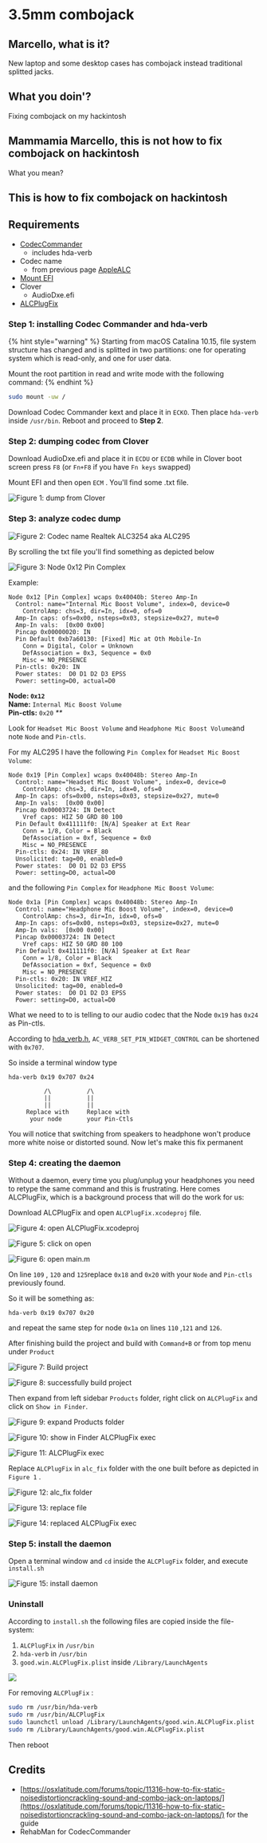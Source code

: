# 3.5mm combojack

## Marcello, what is it?

New laptop and some desktop cases has combojack instead traditional splitted jacks.

## What you doin'?

Fixing combojack on my hackintosh

## Mammamia Marcello, this is not how to fix combojack on hackintosh

What you mean?

## This is how to fix combojack on hackintosh

## Requirements

* [CodecCommander](https://bitbucket.org/RehabMan/os-x-eapd-codec-commander/downloads/RehabMan-CodecCommander-2018-1003.zip)
  * includes hda-verb
* Codec name
  * from previous page [AppleALC](applealc.md)
* [Mount EFI](../bootloaders/mount-efi.md)
* Clover
  * AudioDxe.efi
* [ALCPlugFix](https://github.com/goodwin/ALCPlugFix)

### Step 1: installing Codec Commander and hda-verb

{% hint style="warning" %}
Starting from macOS Catalina 10.15, file system structure has changed and is splitted in two partitions: one for operating system which is read-only, and one for user data.

Mount the root partition in read and write mode with the following command:
{% endhint %}

```bash
sudo mount -uw /
```

Download Codec Commander kext and place it in `ECKO`. Then place `hda-verb` inside `/usr/bin`. Reboot and proceed to **Step 2**.

### Step 2: dumping codec from Clover

Download AudioDxe.efi and place it in `ECDU` or `ECDB` while in Clover boot screen press `F8` \(or `Fn+F8` if you have `Fn keys` swapped\)

Mount EFI and then open `ECM` . You'll find some .txt file.

![Figure 1: dump from Clover](../.gitbook/assets/image%20%2828%29.png)

### Step 3: analyze codec dump

![Figure 2: Codec name Realtek ALC3254 aka ALC295](../.gitbook/assets/image%20%2851%29.png)

By scrolling the txt file you'll find something as depicted below

![Figure 3: Node 0x12 Pin Complex](../.gitbook/assets/image%20%2861%29.png)

Example:

```text
Node 0x12 [Pin Complex] wcaps 0x40040b: Stereo Amp-In
  Control: name="Internal Mic Boost Volume", index=0, device=0
    ControlAmp: chs=3, dir=In, idx=0, ofs=0
  Amp-In caps: ofs=0x00, nsteps=0x03, stepsize=0x27, mute=0
  Amp-In vals:  [0x00 0x00]
  Pincap 0x00000020: IN
  Pin Default 0xb7a60130: [Fixed] Mic at Oth Mobile-In
    Conn = Digital, Color = Unknown
    DefAssociation = 0x3, Sequence = 0x0
    Misc = NO_PRESENCE
  Pin-ctls: 0x20: IN
  Power states:  D0 D1 D2 D3 EPSS
  Power: setting=D0, actual=D0
```

**Node: `0x12`  
Name:** `Internal Mic Boost Volume`  
**Pin-ctls:** `0x20` _\*\*_

Look for `Headset Mic Boost Volume` and `Headphone Mic Boost Volume`and note `Node` and `Pin-ctls`.

For my ALC295 I have the following `Pin Complex` for `Headset Mic Boost Volume`:

```text
Node 0x19 [Pin Complex] wcaps 0x40048b: Stereo Amp-In
  Control: name="Headset Mic Boost Volume", index=0, device=0
    ControlAmp: chs=3, dir=In, idx=0, ofs=0
  Amp-In caps: ofs=0x00, nsteps=0x03, stepsize=0x27, mute=0
  Amp-In vals:  [0x00 0x00]
  Pincap 0x00003724: IN Detect
    Vref caps: HIZ 50 GRD 80 100
  Pin Default 0x411111f0: [N/A] Speaker at Ext Rear
    Conn = 1/8, Color = Black
    DefAssociation = 0xf, Sequence = 0x0
    Misc = NO_PRESENCE
  Pin-ctls: 0x24: IN VREF_80
  Unsolicited: tag=00, enabled=0
  Power states:  D0 D1 D2 D3 EPSS
  Power: setting=D0, actual=D0
```

and the following `Pin Complex` for `Headphone Mic Boost Volume`:

```text
Node 0x1a [Pin Complex] wcaps 0x40048b: Stereo Amp-In
  Control: name="Headphone Mic Boost Volume", index=0, device=0
    ControlAmp: chs=3, dir=In, idx=0, ofs=0
  Amp-In caps: ofs=0x00, nsteps=0x03, stepsize=0x27, mute=0
  Amp-In vals:  [0x00 0x00]
  Pincap 0x00003724: IN Detect
    Vref caps: HIZ 50 GRD 80 100
  Pin Default 0x411111f0: [N/A] Speaker at Ext Rear
    Conn = 1/8, Color = Black
    DefAssociation = 0xf, Sequence = 0x0
    Misc = NO_PRESENCE
  Pin-ctls: 0x20: IN VREF_HIZ
  Unsolicited: tag=00, enabled=0
  Power states:  D0 D1 D2 D3 EPSS
  Power: setting=D0, actual=D0
```

What we need to to is telling to our audio codec that the Node `0x19` has `0x24` as Pin-ctls.

According to [hda\_verb.h](https://github.com/digitalocean/linux-coresched/blob/master/include/sound/hda_verbs.h), `AC_VERB_SET_PIN_WIDGET_CONTROL` can be shortened with `0x707`.

So inside a terminal window type

```text
hda-verb 0x19 0x707 0x24

          /\          /\
          ||          ||
          ||          ||
     Replace with     Replace with 
      your node       your Pin-Ctls
```

You will notice that switching from speakers to headphone won't produce more white noise or distorted sound. Now let's make this fix permanent

### Step 4: creating the daemon

Without a daemon, every time you plug/unplug your headphones you need to retype the same command and this is frustrating. Here comes ALCPlugFix, which is a background process that will do the work for us:

Download ALCPlugFix and open `ALCPlugFix.xcodeproj` file.

![Figure 4: open ALCPlugFix.xcodeproj](../.gitbook/assets/image%20%2813%29.png)

![Figure 5: click on open](../.gitbook/assets/image%20%2842%29.png)

![Figure 6: open main.m](../.gitbook/assets/image%20%2850%29.png)

On line `109` , `120` and `125`replace `0x18` and `0x20` with your `Node` and `Pin-ctls` previously found.

So it will be something as:

```text
hda-verb 0x19 0x707 0x20
```

and repeat the same step for node `0x1a` on lines `110` ,`121` and `126`.

After finishing build the project and build with `Command+B` or from top menu under `Product`

![Figure 7: Build project](../.gitbook/assets/image%20%2841%29.png)

![Figure 8: successfully build project](../.gitbook/assets/image%20%2839%29.png)

Then expand from left sidebar `Products` folder, right click on `ALCPlugFix` and click on `Show in Finder`.

![Figure 9: expand Products folder](../.gitbook/assets/image%20%2849%29.png)

![Figure 10: show in Finder ALCPlugFix exec](../.gitbook/assets/image%20%281%29.png)

![Figure 11: ALCPlugFix exec ](../.gitbook/assets/image%20%2833%29.png)

Replace `ALCPlugFix` in `alc_fix` folder with the one built before as depicted in `Figure 1` .

![Figure 12: alc\_fix folder](../.gitbook/assets/image%20%2815%29.png)

![Figure 13: replace file](../.gitbook/assets/image%20%2862%29.png)

![Figure 14: replaced ALCPlugFix exec](../.gitbook/assets/image%20%287%29.png)

### Step 5: install the daemon

Open a terminal window and `cd` inside the `ALCPlugFix` folder, and execute `install.sh`

![Figure 15: install daemon](../.gitbook/assets/image%20%2840%29.png)

### Uninstall

According to `install.sh` the following files are copied inside the file-system:

1. `ALCPlugFix` in `/usr/bin`
2. `hda-verb` in `/usr/bin` 
3. `good.win.ALCPlugFix.plist` inside `/Library/LaunchAgents`

![](../.gitbook/assets/image%20%2812%29.png)

For removing `ALCPlugFix` :

```bash
sudo rm /usr/bin/hda-verb
sudo rm /usr/bin/ALCPlugFix
sudo launchctl unload /Library/LaunchAgents/good.win.ALCPlugFix.plist
sudo rm /Library/LaunchAgents/good.win.ALCPlugFix.plist
```

Then reboot

## Credits

* [https://osxlatitude.com/forums/topic/11316-how-to-fix-static-noisedistortioncrackling-sound-and-combo-jack-on-laptops/](https://osxlatitude.com/forums/topic/11316-how-to-fix-static-noisedistortioncrackling-sound-and-combo-jack-on-laptops/) for the guide
* RehabMan for CodecCommander

